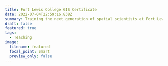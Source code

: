 ```yaml
---
title: Fort Lewis College GIS Certificate
date: 2022-07-04T22:59:16.838Z
summary: Training the next generation of spatial scientists at Fort Lewis College
draft: false
featured: true
tags:
  - Teaching
image:
  filename: featured
  focal_point: Smart
  preview_only: false
---
```

